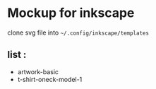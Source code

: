# Mockup for inkscape

clone svg file into ```~/.config/inkscape/templates```

## list :
- artwork-basic
- t-shirt-oneck-model-1
